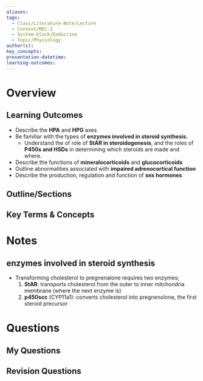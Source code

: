 ```yaml
---
aliases:
tags:
  - Class/Literature-Note/Lecture
  - Context/MD1-2
  - System-block/Endocrine
  - Topic/Physiology
author(s):
key_concepts:
presentation-datetime:
learning-outcomes:
---
```



# Overview
## Learning Outcomes
- Describe the **HPA** and **HPG** axes
- Be familiar with the types of **enzymes involved in steroid synthesis.**
	- Understand the of role of **StAR in steroidogenesis**, and the roles of **P450s and HSDs** in determining which steroids are made and where.
- Describe the functions of **mineralocorticoids** and **glucocorticoids**
- Outline abnormalities associated with **impaired adrenocortical function**
- Describe the production, regulation and function of **sex hormones**
## Outline/Sections

## Key Terms & Concepts


# Notes
## enzymes involved in steroid synthesis
- Transforming cholesterol to pregnenalone requires two enzymes;
	1. **StAR**: transports cholesterol from the outer to inner mitchondria membrane (where the next enzyme is)
	2. **p450scc** (CYP11a1): converts cholesterol into pregnenolone, the first steroid precursor


# Questions

## My Questions
## Revision Questions




